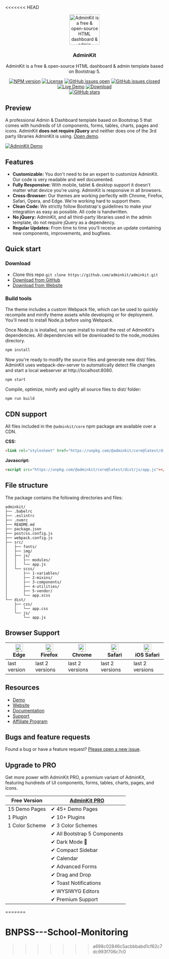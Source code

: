 <<<<<<< HEAD
<p align="center">
  <a href="https://github.com/adminkit/adminkit"><img src="https://adminkit.io/icons/icon-512x512.png" alt="AdminKit is a free & open-source HTML dashboard & admin template based on Bootstrap 5" width="96"></a>
</p>

<h3 align="center">AdminKit</h3>

<p align="center">
  AdminKit is a free & open-source HTML dashboard & admin template based on Bootstrap 5.
</p>

<p align="center">
  <a href="https://www.npmjs.com/package/@adminkit/core" rel="nofollow"><img src="https://img.shields.io/npm/v/@adminkit/core" alt="NPM version"></a>
  <a href="https://github.com/adminkit/adminkit/blob/master/LICENSE"><img src="https://img.shields.io/badge/license-MIT-blue.svg" alt="License"></a>
  <a href="https://github.com/adminkit/adminkit/issues?q=is%3Aopen+is%3Aissue"><img src="https://img.shields.io/github/issues/adminkit/adminkit.svg" alt="GitHub issues open"></a>
  <a href="https://github.com/adminkit/adminkit/issues?q=is%3Aissue+is%3Aclosed"><img src="https://img.shields.io/github/issues-closed-raw/adminkit/adminkit.svg" alt="GitHub issues closed"></a>
  <a href="https://demo.adminkit.io/" rel="nofollow"><img src="https://img.shields.io/badge/demo-online-green.svg" alt="Live Demo"></a>
  <a href="https://adminkit.io/#download"><img src="https://img.shields.io/static/v1?label=download&message=ZIP&color=green" alt="Download"></a>
  <br>
<a href="https://github.com/adminkit/adminkit"><img alt="GitHub stars" src="https://img.shields.io/github/stars/adminkit/adminkit?style=social"></a>
</p>

## Preview
A professional Admin & Dashboard template based on Bootstrap 5 that comes with hundreds of UI components, forms, tables, charts, pages and icons. AdminKit **does not require jQuery** and neither does one of the 3rd party libraries AdminKit is using. [Open demo](https://demo.adminkit.io/).

<a href="https://demo.adminkit.io" target="_blank"><img src="https://assets.adminkit.io/banners/github-1280%C3%97640px.png?2" alt="AdminKit Demo"></a>

## Features

* **Customizable:** You don't need to be an expert to customize AdminKit. Our code is very readable and well documented.
* **Fully Responsive:** With mobile, tablet & desktop support it doesn't matter what device you're using. AdminKit is responsive in all browsers.
* **Cross-Browser:** Our themes are working perfectly with Chrome, Firefox, Safari, Opera, and Edge. We're working hard to support them.
* **Clean Code:** We strictly follow Bootstrap's guidelines to make your integration as easy as possible. All code is handwritten.
* **No jQuery:** AdminKit, and all third-party libraries used in the admin template, do not require jQuery as a dependency.
* **Regular Updates:** From time to time you'll receive an update containing new components, improvements, and bugfixes.

## Quick start

### Download

* Clone this repo `git clone https://github.com/adminkit/adminkit.git`
* [Download from GitHub](https://github.com/adminkit/adminkit/archive/master.zip)
* [Download from Website](https://adminkit.io/#download)

### Build tools

The theme includes a custom Webpack file, which can be used to quickly recompile and minify theme assets while developing or for deployment. You'll need to install Node.js before using Webpack.

Once Node.js is installed, run npm install to install the rest of AdminKit's dependencies. All dependencies will be downloaded to the node_modules directory.

```sh
npm install
```

Now you're ready to modify the source files and generate new dist/ files. AdminKit uses webpack-dev-server to automatically detect file changes and start a local webserver at http://localhost:8080.

```sh
npm start
```

Compile, optimize, minify and uglify all source files to dist/ folder:

```sh
npm run build
```

## CDN support

All files included in the `@adminkit/core` npm package are available over a CDN.

**CSS:**

```html
<link rel="stylesheet" href="https://unpkg.com/@adminkit/core@latest/dist/css/app.css">
```

**Javascript:**

```html
<script src="https://unpkg.com/@adminkit/core@latest/dist/js/app.js"></script>
```

## File structure
The package contains the following directories and files:

```
adminkit/
├── .babelrc
├── .eslintrc
├── .nvmrc
├── README.md
├── package.json
├── postcss.config.js
├── webpack.config.js
├── src/
│   ├── fonts/
│   ├── img/
│   ├── js/
│   │   ├── modules/
│   │   └── app.js
│   └── scss/
│       ├── 1-variables/
│       ├── 2-mixins/
│       ├── 3-components/
│       ├── 4-utilities/
│       ├── 5-vendor/
│       └── app.scss
└── dist/
    ├── css/
    │   └── app.css
    └── js/
        └── app.js
```

## Browser Support

| <img src="https://assets.adminkit.io/browsers/edge.png" alt="Edge" width="24px" height="24px" /><br/>Edge | <img src="https://assets.adminkit.io/browsers/firefox.png" alt="Firefox" width="24px" height="24px" /><br/>Firefox | <img src="https://assets.adminkit.io/browsers/chrome.png" alt="Chrome" width="24px" height="24px" /><br/>Chrome | <img src="https://assets.adminkit.io/browsers/safari.png" alt="Safari" width="24px" height="24px" /><br/>Safari | <img src="https://assets.adminkit.io/browsers/safari-ios.png" alt="iOS Safari" width="24px" height="24px" /><br/>iOS Safari |
| --------- | --------- | --------- | --------- | --------- |
| last version| last 2 versions| last 2 versions| last 2 versions| last 2 versions

## Resources

* [Demo](https://demo.adminkit.io/)
* [Website](https://adminkit.io/)
* [Documentation](https://adminkit.io/docs)
* [Support](https://adminkit.io/support/)
* [Affiliate Program](https://adminkit.io/affiliate-program)

## Bugs and feature requests

Found a bug or have a feature request? [Please open a new issue](https://github.com/adminkit/adminkit/issues/new).

## Upgrade to PRO
Get more power with AdminKit PRO, a premium variant of AdminKit, featuring hundreds of UI components, forms, tables, charts, pages, and icons.

| Free Version        | [AdminKit PRO](https://adminkit.io/pricing/) |
|---------------------|----------------------------------------------|
| 15 Demo Pages       | ✔ 45+ Demo Pages                             |
| 1 Plugin            | ✔ 10+ Plugins                                |
| 1 Color Scheme      | ✔ 3 Color Schemes                            |
|                     | ✔ All Bootstrap 5 Components                 |
|                     | ✔ Dark Mode 🌙                               |
|                     | ✔ Compact Sidebar                            |
|                     | ✔ Calendar                                   |
|                     | ✔ Advanced Forms                             |
|                     | ✔ Drag and Drop                              |
|                     | ✔ Toast Notifications                        |
|                     | ✔ WYSIWYG Editors                            |
|                     | ✔ Premium Support                            |
=======
# BNPSS---School-Monitoring
>>>>>>> a698c02846c5acbbbabd1cf62c7dc993f706c7c0

